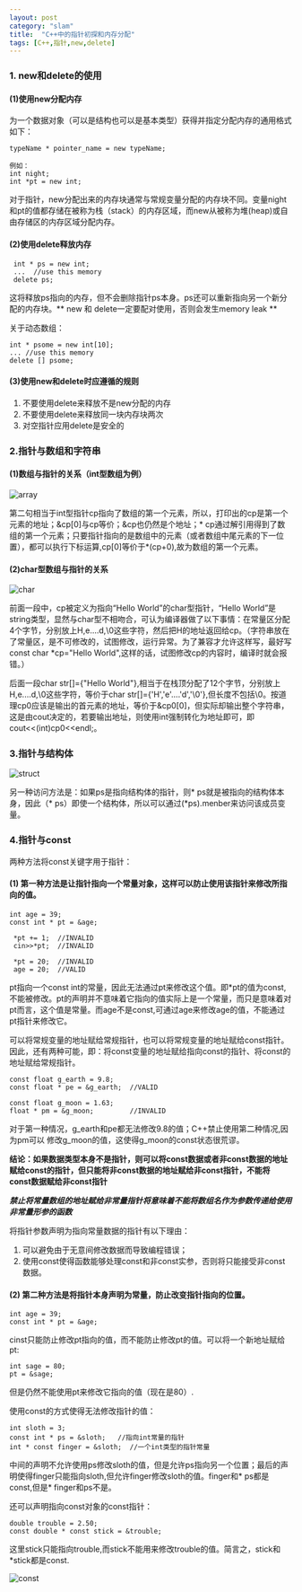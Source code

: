 ```yaml
---
layout: post
category: "slam"
title:  "C++中的指针初探和内存分配"
tags: [C++,指针,new,delete]
---
```


### 1. new和delete的使用

#### (1)使用new分配内存

   为一个数据对象（可以是结构也可以是基本类型）获得并指定分配内存的通用格式如下：

    typeName * pointer_name = new typeName;
    
    例如：
    int night;
    int *pt = new int;

   对于指针，new分配出来的内存块通常与常规变量分配的内存块不同。变量night和pt的值都存储在被称为栈（stack）的内存区域，而new从被称为堆(heap)或自由存储区的内存区域分配内存。

<!-- more -->

#### (2)使用delete释放内存

     int * ps = new int;
     ...  //use this memory
     delete ps;
  
这将释放ps指向的内存，但不会删除指针ps本身。ps还可以重新指向另一个新分配的内存块。** new 和 delete一定要配对使用，否则会发生memory leak **

  关于动态数组：

    int * psome = new int[10];
    ... //use this memory
    delete [] psome;

#### (3)使用new和delete时应遵循的规则


  1. 不要使用delete来释放不是new分配的内存
  2. 不要使用delete来释放同一块内存块两次
  3. 对空指针应用delete是安全的 


### 2.指针与数组和字符串

#### (1)数组与指针的关系（int型数组为例）


![array](http://oyqo0q1a2.bkt.clouddn.com/array.png)


第二句相当于int型指针cp指向了数组的第一个元素，所以，打印出的cp是第一个元素的地址；&cp[0]与cp等价；&cp也仍然是个地址；\* cp通过解引用得到了数组的第一个元素；只要指针指向的是数组中的元素（或者数组中尾元素的下一位置），都可以执行下标运算,cp[0]等价于\*(cp+0),故为数组的第一个元素。

#### (2)char型数组与指针的关系


![char](http://oyqo0q1a2.bkt.clouddn.com/char.png)


前面一段中，cp被定义为指向“Hello World”的char型指针，“Hello World”是string类型，显然与char型不相吻合，可认为编译器做了以下事情：在常量区分配4个字节，分别放上H,e....d,\0这些字符，然后把H的地址返回给cp。（字符串放在了常量区，是不可修改的，试图修改，运行异常。为了兼容才允许这样写，最好写const char *cp="Hello
 World",这样的话，试图修改cp的内容时，编译时就会报错。）

后面一段char str[]={"Hello World"},相当于在栈顶分配了12个字节，分别放上H,e....d,\0这些字符，等价于char str[]={'H','e'....'d','\0'},但长度不包括\0。按道理cp0应该是输出的首元素的地址，等价于&cp0[0]，但实际却输出整个字符串，这是由cout决定的，若要输出地址，则使用int强制转化为地址即可，即cout<<(int)cp0<<endl;。

### 3.指针与结构体

![struct](http://oyqo0q1a2.bkt.clouddn.com/struct.png)

另一种访问方法是：如果ps是指向结构体的指针，则\* ps就是被指向的结构体本身，因此（\* ps）即使一个结构体，所以可以通过(*ps).menber来访问该成员变量。

### 4.指针与const

两种方法将const关键字用于指针：

#### (1) 第一种方法是让指针指向一个常量对象，这样可以防止使用该指针来修改所指向的值。

    int age = 39;
    const int * pt = &age;

     *pt += 1;  //INVALID
     cin>>*pt;  //INVALID

     *pt = 20;  //INVALID
     age = 20;  //VALID

pt指向一个const int的常量，因此无法通过pt来修改这个值。即*pt的值为const,不能被修改。pt的声明并不意味着它指向的值实际上是一个常量，而只是意味着对pt而言，这个值是常量。而age不是const,可通过age来修改age的值，不能通过pt指针来修改它。

可以将常规变量的地址赋给常规指针，也可以将常规变量的地址赋给const指针。因此，还有两种可能，即：将const变量的地址赋给指向const的指针、将const的地址赋给常规指针。

    const float g_earth = 9.8;
    const float * pe = &g_earth;  //VALID

    const float g_moon = 1.63;
    float * pm = &g_moon;         //INVALID

对于第一种情况，g_earth和pe都无法修改9.8的值；C++禁止使用第二种情况,因为pm可以
修改g_moon的值，这使得g_moon的const状态很荒谬。

**结论：如果数据类型本身不是指针，则可以将const数据或者非const数据的地址赋给const的指针，但只能将非const数据的地址赋给非const指针，不能将const数据赋给非const指针**

***禁止将常量数组的地址赋给非常量指针将意味着不能将数组名作为参数传递给使用非常量形参的函数***

将指针参数声明为指向常量数据的指针有以下理由：

1. 可以避免由于无意间修改数据而导致编程错误；
2. 使用const使得函数能够处理const和非const实参，否则将只能接受非const数据。

#### (2) 第二种方法是将指针本身声明为常量，防止改变指针指向的位置。

    int age = 39;
    const int * pt = &age;

cinst只能防止修改pt指向的值，而不能防止修改pt的值。可以将一个新地址赋给pt:

    int sage = 80;
    pt = &sage;

但是仍然不能使用pt来修改它指向的值（现在是80）.

使用const的方式使得无法修改指针的值：

    int sloth = 3;
    const int * ps = &sloth;   //指向int常量的指针
    int * const finger = &sloth;  //一个int类型的指针常量

中间的声明不允许使用ps修改sloth的值，但是允许ps指向另一个位置；最后的声明使得finger只能指向sloth,但允许finger修改sloth的值。finger和* ps都是const,但是* finger和ps不是。

还可以声明指向const对象的const指针：

    double trouble = 2.50;
    const double * const stick = &trouble;

这里stick只能指向trouble,而stick不能用来修改trouble的值。简言之，stick和*stick都是const.

![const](http://oyqo0q1a2.bkt.clouddn.com/const.png)





   







    




  

   



   
 


 














